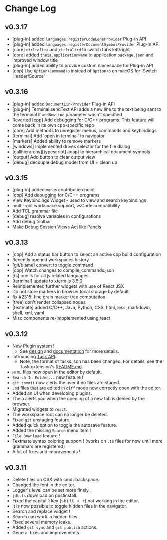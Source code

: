 # Change Log

## v0.3.17
- [plug-in] added `languages.registerCodeLensProvider` Plug-in API
- [plug-in] added `languages.registerDocumentSymbolProvider` Plug-in API
- [core] `ctrl+alt+a` and `ctrl+alt+d` to switch tabs left/right
- [core] added `theia.applicationName` to application `package.json` and improved window title
- [plug-in] added ability to provide custom namespace for Plug-in API
- [cpp] Use `Option+Command+o` instead of `Option+o` on macOS for 'Switch Header/Source'


## v0.3.16
- [plug-in] added `DocumentLinkProvider` Plug-in API
- [plug-in] Terminal.sendText API adds a new line to the text being sent to the terminal if `addNewLine` parameter wasn't specified
- Reverted [cpp] Add debugging for C/C++ programs. This feature will come back in its own cpp-specific repo
- [core] Add methods to unregister menus, commands and keybindings
- [terminal] Add 'open in terminal' to navigator
- [markers] Added ability to remove markers
- [windows] Implemented drives selector for the file dialog
- [callhierarchy][typescript] adapt to hierarchical document symbols
- [output] Add button to clear output view
- [debug] decouple debug model from UI + clean up


## v0.3.15
- [plug-in] added `menus` contribution point
- [cpp] Add debugging for C/C++ programs
- View Keybindings Widget - used to view and search keybindings
- multi-root workspace support, vsCode compatibility
- Add TCL grammar file
- [debug] resolve variables in configurations
- Add debug toolbar
- Make Debug Session Views Act like Panels


## v0.3.13
- [cpp] Add a status bar button to select an active cpp build configuration
- Recently opened workspaces history
- [git/blame] convert to toggle command
- [cpp] Watch changes to compile_commands.json
- [ts] one ls for all js related languages
- [terminal] update to xterm.js 3.5.0
- Reimplemented further widgets with use of React JSX
- Do not store markers in browser local storage by default
- fix #2315: fine grain marker tree computation
- [tree] don't render collapsed nodes
- [textmate] added C/C++, Java, Python, CSS, html, less, markdown, shell, xml, yaml
- Misc components re-impplemented using react


## v0.3.12
- New Plugin system !
    - See [design](https://github.com/theia-ide/theia/issues/1482) and [documentation](https://github.com/theia-ide/theia/blob/master/packages/plugin/API.md) for more details.
- Introducing [Task API](https://github.com/theia-ide/theia/pull/2086).
    - Note, the format of tasks.json has been changed. For details, see the Task extension's [README.md](https://github.com/theia-ide/theia/blob/master/packages/task/README.md).
- `HTML` files now open in the editor by default.
- `Search In Folder...` new feature !
- `git commit` now alerts the user if no files are staged.
- `.md` files that are edited in `diff` mode now correctly open with the editor.
- Added an UI when developing plugins.
- Theia alerts you when the opening of a new tab is denied by the browser.
- Migrated widgets to `react`.
- The workspace root can no longer be deleted.
- Fixed `git` unstaging feature.
- Added quick option to toggle the autosave feature.
- Added the missing `Search` menu item !
- `File Download` feature !
- Textmate syntax coloring support ! (works on `.ts` files for now until more grammars are registered)
- A lot of fixes and improvements !

## v0.3.11
- Delete files on OSX with cmd+backspace.
- Changed the font in the editor.
- Logger's level can be set more finely.
- `jdt.ls` download on postinstall.
- Fixed the capital `R` key (<kbd>shift + r</kbd>) not working in the editor.
- It is now possible to toggle hidden files in the navigator.
- Search and replace widget !
- Search can work in hidden files.
- Fixed several memory leaks.
- Added `git sync` and `git publish` actions.
- General fixes and improvements.
